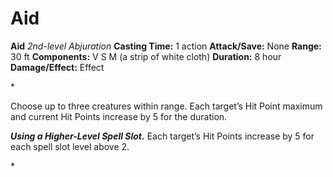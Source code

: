 # Aid

**Aid**
_2nd-level Abjuration_
**Casting Time:** 1 action
**Attack/Save:** None
**Range:** 30 ft
**Components:** V S M (a strip of white cloth)
**Duration:** 8 hour
**Damage/Effect:** Effect

*<p>Choose up to three creatures within range. Each target’s Hit Point maximum and current Hit Points increase by 5 for the duration.

***Using a Higher-Level Spell Slot.*** Each target’s Hit Points increase by 5 for each spell slot level above 2.</p>*